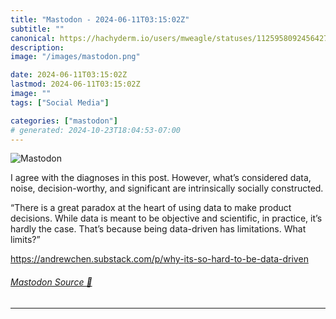 ```yaml
---
title: "Mastodon - 2024-06-11T03:15:02Z"
subtitle: ""
canonical: https://hachyderm.io/users/mweagle/statuses/112595809245642754
description:
image: "/images/mastodon.png"

date: 2024-06-11T03:15:02Z
lastmod: 2024-06-11T03:15:02Z
image: ""
tags: ["Social Media"]

categories: ["mastodon"]
# generated: 2024-10-23T18:04:53-07:00
---
```

![Mastodon](/images/mastodon.png)

<p>I agree with the diagnoses in this post. However, what’s considered data, noise, decision-worthy, and significant are intrinsically socially constructed. </p><p>“There is a great paradox at the heart of using data to make product decisions. While data is meant to be objective and scientific, in practice, it’s hardly the case. That’s because being data-driven has limitations. What limits?”</p><p><a href="https://andrewchen.substack.com/p/why-its-so-hard-to-be-data-driven" target="_blank" rel="nofollow noopener noreferrer" translate="no"><span class="invisible">https://</span><span class="ellipsis">andrewchen.substack.com/p/why-</span><span class="invisible">its-so-hard-to-be-data-driven</span></a></p>


###### [Mastodon Source 🐘](https://hachyderm.io/@mweagle/112595809245642754)

___
